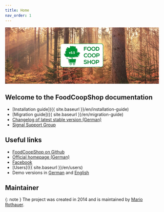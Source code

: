 ```yaml
---
title: Home
nav_order: 1
---
```


![](https://raw.githubusercontent.com/foodcoopshop/foodcoopshop/main/webroot/files/images/sliders/demo-slider.jpg)

## Welcome to the FoodCoopShop documentation

* [Installation guide]({{ site.baseurl }}/en/installation-guide)
* [Migration guide]({{ site.baseurl }}/en/migration-guide)
* [Changelog of latest stable version (German)]({{{site.repo_url}}/blob/main/CHANGELOG.md)
* [Signal Support Group](https://signal.group/#CjQKIBEXUVQCyyQu3-7kOgvPIuFDcAN_12WPTAWs4L8kkyGZEhBefC_uCkp2pqHpl8XljqlN)

## Useful links

* [FoodCoopShop on Github]({{site.repo_url}})
* [Official homepage (German)](https://www.foodcoopshop.com/)
* [Facebook](https://facebook.com/FoodCoopShop)
* [Users]({{ site.baseurl }}/en/users)
* Demo versions in [German](https://demo-de.foodcoopshop.com) and [English](https://demo-en.foodcoopshop.com)

## Maintainer

{: note }
The project was created in 2014 and is maintained by [Mario Rothauer](https://github.com/mrothauer).